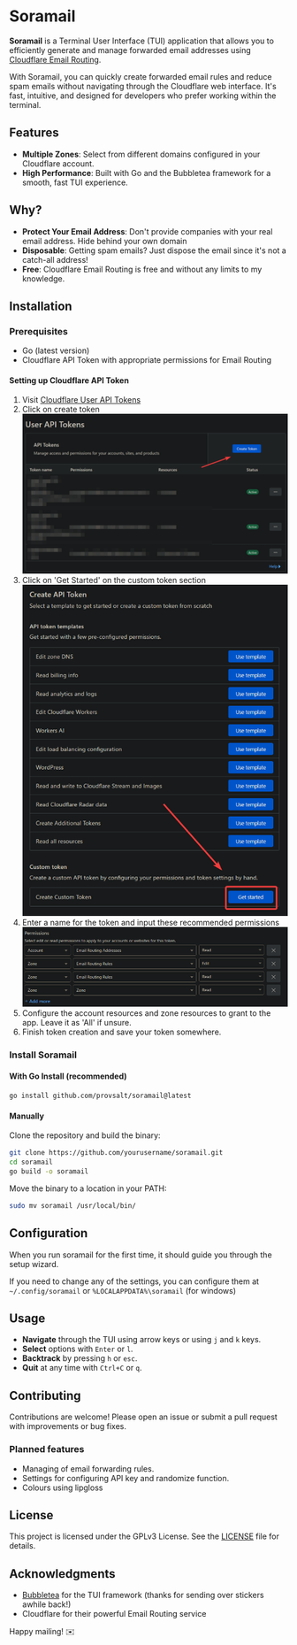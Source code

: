# Soramail
**Soramail** is a Terminal User Interface (TUI) application that allows you to efficiently generate and manage forwarded email addresses using [Cloudflare Email Routing](https://www.cloudflare.com/products/email-routing/).

With Soramail, you can quickly create forwarded email rules and reduce spam emails without navigating through the Cloudflare web interface. It's fast, intuitive, and designed for developers who prefer working within the terminal.

## Features

- **Multiple Zones**: Select from different domains configured in your Cloudflare account.
- **High Performance**: Built with Go and the Bubbletea framework for a smooth, fast TUI experience.

## Why?
- **Protect Your Email Address**: Don't provide companies with your real email address. Hide behind your own domain
- **Disposable**: Getting spam emails? Just dispose the email since it's not a catch-all address!
- **Free**: Cloudflare Email Routing is free and without any limits to my knowledge.

## Installation

### Prerequisites

- Go (latest version)
- Cloudflare API Token with appropriate permissions for Email Routing

#### Setting up Cloudflare API Token
1. Visit [Cloudflare User API Tokens](https://dash.cloudflare.com/profile/api-tokens)
2. Click on create token
![This is where you should click](assets/create.png)
3. Click on 'Get Started' on the custom token section
![This is where you find the button](assets/custom.png)
4. Enter a name for the token and input these recommended permissions
![Recommended permissions](assets/permissions.png)
5. Configure the account resources and zone resources to grant to the app. Leave it as 'All' if unsure.
6. Finish token creation and save your token somewhere.

### Install Soramail

#### With Go Install (recommended)

```bash
go install github.com/provsalt/soramail@latest
```

#### Manually

Clone the repository and build the binary:

```bash
git clone https://github.com/yourusername/soramail.git
cd soramail
go build -o soramail
```

Move the binary to a location in your PATH:

```bash
sudo mv soramail /usr/local/bin/
```

## Configuration
When you run soramail for the first time, it should guide you through the setup wizard. 

If you need to change any of the settings, you can configure them at `~/.config/soramail` or `%LOCALAPPDATA%\soramail` (for windows)

## Usage

- **Navigate** through the TUI using arrow keys or using `j` and `k` keys.
- **Select** options with `Enter` or `l`.
- **Backtrack** by pressing `h` or `esc`.
- **Quit** at any time with `Ctrl+C` or `q`.


## Contributing

Contributions are welcome! Please open an issue or submit a pull request with improvements or bug fixes.

### Planned features
- Managing of email forwarding rules.
- Settings for configuring API key and randomize function.
- Colours using lipgloss

## License

This project is licensed under the GPLv3 License. See the [LICENSE](./LICENSE) file for details.

## Acknowledgments

- [Bubbletea](https://github.com/charmbracelet/bubbletea) for the TUI framework (thanks for sending over stickers awhile back!)
- Cloudflare for their powerful Email Routing service

Happy mailing! ✉️
